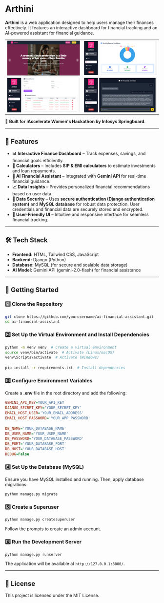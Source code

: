 # Arthini

**Arthini** is a web application designed to help users manage their finances effectively. It features an interactive dashboard for financial tracking and an AI-powered assistant for financial guidance.
<table>
  <tr>
    <td><img src="static/Assets/Hero.png" alt="Hero" width="300"></td>
    <td><img src="static/Assets/Sh2.png" alt="Sh2" width="300"></td>
  </tr>
  <tr>
    <td><img src="static/Assets/Sh5.png" alt="Sh5" width="300"></td>
    <td><img src="static/Assets/Sh3.png" alt="Sh3" width="300"></td>
  </tr>
</table>


🚀 **Built for iAccelerate Women's Hackathon by Infosys Springboard**.

---

## 🌟 Features  

- **📊 Interactive Finance Dashboard** – Track expenses, savings, and financial goals efficiently.  
- **💸 Calculators** – Includes **SIP & EMI calculators** to estimate investments and loan repayments.  
- **🤖 AI Financial Assistant** – Integrated with **Gemini API** for real-time financial guidance.  
- **📈 Data Insights** – Provides personalized financial recommendations based on user data.  
- **🔐 Data Security** – Uses **secure authentication (Django authentication system)** and **MySQL database** for robust data protection. User credentials and financial data are securely stored and encrypted.  
- **🎨 User-Friendly UI** – Intuitive and responsive interface for seamless financial tracking.  

---

## 🛠️ Tech Stack  

- **Frontend:** HTML, Tailwind CSS, JavaScript  
- **Backend:** Django (Python)  
- **Database:** MySQL (for secure and scalable data storage)  
- **AI Model:** Gemini API (gemini-2.0-flash) for financial assistance  

---

## 🚀 Getting Started  

### 1️⃣ Clone the Repository  
```sh
git clone https://github.com/yourusername/ai-financial-assistant.git
cd ai-financial-assistant
```

### 2️⃣ Set Up the Virtual Environment and Install Dependencies  
```sh
python -m venv venv  # Create a virtual environment
source venv/bin/activate  # Activate (Linux/macOS)
venv\Scripts\activate  # Activate (Windows)

pip install -r requirements.txt  # Install dependencies
```

### 3️⃣ Configure Environment Variables  
Create a **.env** file in the root directory and add the following:

```ini
GEMINI_API_KEY=YOUR_API_KEY
DJANGO_SECRET_KEY='YOUR_SECRET_KEY'
EMAIL_HOST_USER='YOUR_EMAIL_ADDRESS'
EMAIL_HOST_PASSWORD='YOUR_APP_PASSWORD'

DB_NAME='YOUR_DATABASE_NAME'
DB_USER_NAME='YOUR_USER_NAME'
DB_PASSWORD='YOUR_DATABASE_PASSWORD'
DB_PORT='YOUR_DATABASE_PORT'
DB_HOST='YOUR_DATABASE_HOST'
DEBUG=False
```

### 4️⃣ Set Up the Database (MySQL)  
Ensure you have MySQL installed and running. Then, apply database migrations:
```sh
python manage.py migrate
```

### 5️⃣ Create a Superuser  
```sh
python manage.py createsuperuser
```
Follow the prompts to create an admin account.

### 6️⃣ Run the Development Server  
```sh
python manage.py runserver
```
The application will be available at `http://127.0.0.1:8000/`.

---

## 📜 License  
This project is licensed under the MIT License.
